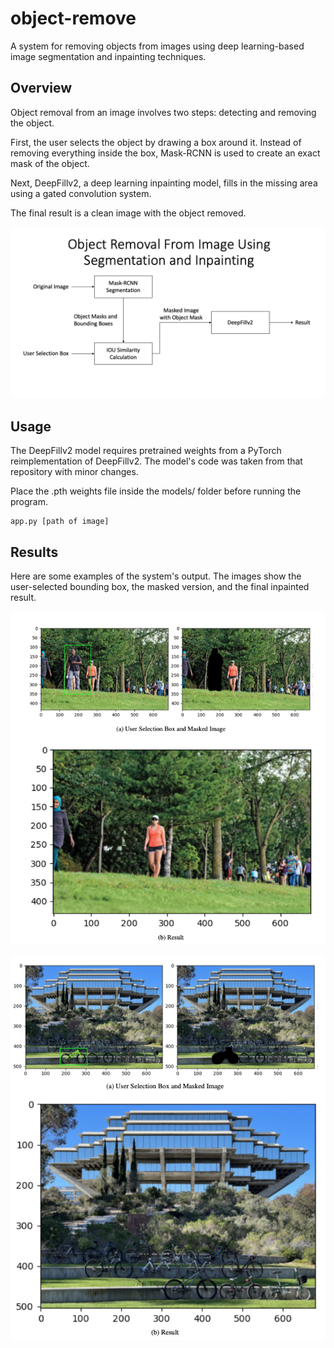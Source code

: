# object-remove

A system for removing objects from images using deep learning-based image segmentation and inpainting techniques.

## Overview

Object removal from an image involves two steps: detecting and removing the object.

First, the user selects the object by drawing a box around it. Instead of removing everything inside the box, Mask-RCNN is used to create an exact mask of the object.

Next, DeepFillv2, a deep learning inpainting model, fills in the missing area using a gated convolution system.

The final result is a clean image with the object removed.

<p align ="center">
    <img src="/Test_img/Lowfidality_diagram.png" width="1000" />
    <em></em>
</p>

## Usage

The DeepFillv2 model requires pretrained weights from a PyTorch reimplementation of DeepFillv2. The model's code was taken from that repository with minor changes.

Place the .pth weights file inside the models/ folder before running the program.

```
app.py [path of image]
```

## Results
Here are some examples of the system's output. The images show the user-selected bounding box, the masked version, and the final inpainted result.

<p align ="center">
  <img src="/results/example1.png" width="1000" />
  <em></em>
</p>
<p align ="center">
  <img src="/results/example2.png" width="1000" />
  <em></em>
</p>

